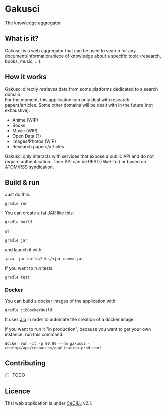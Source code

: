 # Gakusci #

The knowledge aggregator

## What is it? ##

Gakusci is a web aggregator that can be used to search for any document/information/piece of knowledge about a specific topic (research, books, music, ...).  


## How it works ##

Gakusci directly retrieves data from some platforms dedicated to a search domain.  
For the moment, this application can only deal with research papers/articles. Some other domains will be dealt with in the future (not exhaustive):

- Anime (WIP)
- Books
- Music (WIP)
- Open Data (?)
- Images/Photos (WIP)
- Research papers/articles

Gakusci only interacts with services that expose a public API and do not require authentication.
Their API can be REST(-like/-ful) or based on ATOM/RSS syndication.

## Build & run ##

Just do this:

```
gradle run
```

You can create a fat JAR like this: 

```
gradle build
```
or
```
gradle jar
```

and launch it with:

```
java -jar build/libs/<jar_name>.jar
```

If you want to run tests:

```
gradle test
```

### Docker ###

You can build a docker images of the application with:

```
gradle jibDockerBuild
```

It uses [Jib](https://github.com/GoogleContainerTools/jib) in order to automate the creation of a docker image.

If you want to run it "in production", because you want to get your own instance, run this command: 

```
docker run -it -p 80:80 --rm gakusci -config=/app/resources/application-prod.conf
```

## Contributing ##

- [ ] TODO

## Licence ##

Thsi web application is under [CeCILL](https://cecill.info/licences/Licence_CeCILL_V2.1-en.txt) v2.1.
